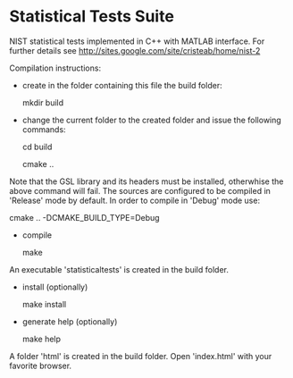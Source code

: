 Statistical Tests Suite
================

NIST statistical tests implemented in C++ with MATLAB interface. 
For further details see http://sites.google.com/site/cristeab/home/nist-2

Compilation instructions:
- create in the folder containing this file the build folder:

   mkdir build

- change the current folder to the created folder and issue the following commands:

   cd build

   cmake ..

Note that the GSL library and its headers must be installed, otherwhise the above command
will fail. The sources are configured to be compiled in 'Release' mode by default. In order to
compile in 'Debug' mode use:

   cmake .. -DCMAKE_BUILD_TYPE=Debug

- compile

   make

An executable 'statisticaltests' is created in the build folder.

- install (optionally)

   make install

- generate help (optionally)

   make help

A folder 'html' is created in the build folder. Open 'index.html' with your
favorite browser.

